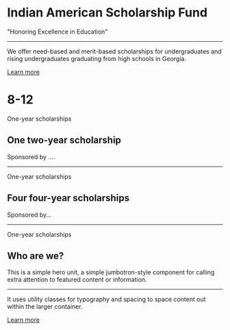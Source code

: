 <div class="row mainImg pb-2">
				<div class="jumbotron titleDiv col-8 offset-2 col-md-6 col-lg-5 col-xl-4 offset-md-0">
				  <h1>Indian American Scholarship Fund</h1>
				  <p class="lead">"Honoring Excellence in Education"</p>
				  <hr class="my-4">
				  <p>We offer need-based and merit-based scholarships for undergraduates and rising undergraduates graduating from high schools in Georgia.</p>
				  <p class="lead">
				    <a class="btn btn-primary btn-lg" href="#" role="button">Learn more</a>
				  </p>
				</div>
			</div>
			<div class="row mt-5">
				<div class="card col-4">
					<div class="card-block">
				  	 <h1 class="card-title">8-12</h1>
				  <p><i class="fa fa-check fa-1x" aria-hidden="true"></i>One-year scholarships</p>
				  </div>
				</div>
				<div class="col-4">
				  <h2 class="">One two-year scholarship</h1>
				  <p class="lead">Sponsored by ....</p>
				  <hr class="my-4">
				  <p>One-year scholarships</p>
				</div>
				<div class="col-4">
				  <h2 class="">Four four-year scholarships</h1>
				  <p class="lead">Sponsored by...</p>
				  <hr class="my-4">
				  <p>One-year scholarships</p>
				</div>
				<div class="col-12">
				  <h2 class="">Who are we?</h1>
				  <p class="lead">This is a simple hero unit, a simple jumbotron-style component for calling extra attention to featured content or information.</p>
				  <hr class="my-4">
				  <p>It uses utility classes for typography and spacing to space content out within the larger container.</p>
				  <p class="lead">
				    <a class="btn btn-primary btn-lg" href="#" role="button">Learn more</a>
				  </p>
				</div>
			</div>